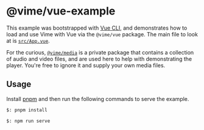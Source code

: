 # @vime/vue-example

This example was bootstrapped with [Vue CLI](https://cli.vuejs.org/), and demonstrates how to load
and use Vime with Vue via the `@vime/vue` package. The main file to look at is
[`src/App.vue`](./src/App.vue).

For the curious, [`@vime/media`](../../packages/media) is a private package that contains a collection
of audio and video files, and are used here to help with demonstrating the player. You're free to
ignore it and supply your own media files.

## Usage

Install [pnpm](https://pnpm.js.org/en/installation) and then run the following commands to serve
the example.

```bash
$: pnpm install

$: npm run serve
```

